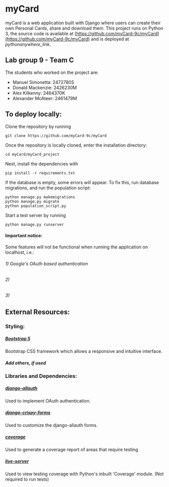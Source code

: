 # myCard

myCard is a web application built with Django where users can create their own Personal Cards, share and download them. This project runs on Python 3, the source code is available at [https://github.com/myCard-9c/myCard](https://github.com/myCard-9c/myCard) and is deployed at *pythonanywhere_link*.

## Lab group 9 - Team C
The students who worked on the project are:
- Manuel Simonetta:  2472780S
- Donald Mackenzie:  2426230M
- Alex Kilkenny:     2464370K
- Alexander McAteer: 2461479M


## To deploy locally:
Clone the repository by running

`git clone https://github.com/myCard-9c/myCard`

Once the repository is locally cloned, enter the installation directory:

`cd myCard/myCard_project`

Next, install the dependencies with

`pip install -r requirements.txt`

If the database is empty, some errors will appear. To fix this, run database migrations, and run the population script:

```
python manage.py makemigrations
python manage.py migrate
python population_script.py
```

Start a test server by running

`python manage.py runserver`

#### Important notice:
Some features will not be functional when running the application on localhost, i.e.:
###### 1) Google's OAuth based authentication
###### 2)
###### 3)

## External Resources:
### Styling:
##### [Bootstrap 5](https://getbootstrap.com/)
Bootstrap CSS framework which allows a responsive and intuitive interface.
##### Add others, if used

### Libraries and Dependencies:
##### [django-allauth](https://github.com/pennersr/django-allauth)
Used to implement OAuth authentication.
##### [django-crispy-forms](https://github.com/django-crispy-forms/django-crispy-forms)
Used to customize the django-allauth forms.
##### [coverage](https://coverage.readthedocs.io/en/coverage-5.5/)
Used to generate a coverage report of areas that require testing
##### [live-server](https://github.com/tapio/live-server)
Used to view testing coverage with Python's inbuilt 'Coverage' module. (Not required to run tests)
